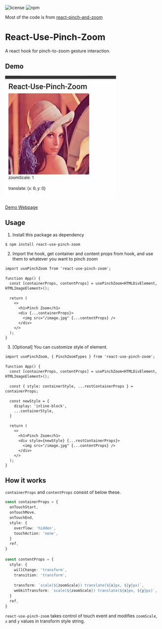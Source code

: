 
![license](https://img.shields.io/github/license/Noverish/react-use-pinch-zoom?style=flat-square)
![npm](https://img.shields.io/npm/v/react-use-pinch-zoom?style=flat-square)

Most of the code is from [react-pinch-and-zoom](https://github.com/conradlo/react-pinch-and-zoom)

# React-Use-Pinch-Zoom

A react hook for pinch-to-zoom gesture interaction.

## Demo

![Demo Webp](https://raw.githubusercontent.com/Noverish/react-use-pinch-zoom/master/static/demo.webp)

[Demo Webpage](https://noverish.github.io/react-use-pinch-zoom/)

## Usage

1. Install this package as dependency

```shell
$ npm install react-use-pinch-zoom
```

2. Import the hook, get container and content props from hook, and use them to whatever you want to pinch zoom

```tsx
import usePinchZoom from 'react-use-pinch-zoom';

function App() {
  const [containerProps, contentProps] = usePinchZoom<HTMLDivElement, HTMLImageElement>();

  return (
    <>
      <h1>Pinch Zoom</h1>
      <div {...containerProps}>
        <img src="/image.jpg" {...contentProps} />
      </div>
    </>
  );
}
```

3. [Optional] You can customize style of element.

```tsx
import usePinchZoom, { PinchZoomTypes } from 'react-use-pinch-zoom';

function App() {
  const [containerProps, contentProps] = usePinchZoom<HTMLDivElement, HTMLImageElement>();

  const { style: containerStyle, ...restContainerProps } = containerProps;

  const newStyle = {
    display: 'inline-block',
    ...containerStyle,
  }

  return (
    <>
      <h1>Pinch Zoom</h1>
      <div style={newStyle} {...restContainerProps}>
        <img src="/image.jpg" {...contentProps} />
      </div>
    </>
  );
}
```

## How it works

`containerProps` and `contentProps` consist of below these.

```typescript
const containerProps = {
  onTouchStart,
  onTouchMove,
  onTouchEnd,
  style: {
    overflow: 'hidden',
    touchAction: 'none',
  }
  ref,
}

const contentProps = {
  style: {
    willChange: 'transform',
    transition: 'transform',

    transform: `scale(${zoomScale}) translate(${x}px, ${y}px)`,
    webkitTransform: `scale(${zoomScale}) translate(${x}px, ${y}px)`,
  }
  ref,
}
```

`react-use-pinch-zoom` takes control of touch event and modifies `zoomScale`, `x` and `y` values in transform style string.
